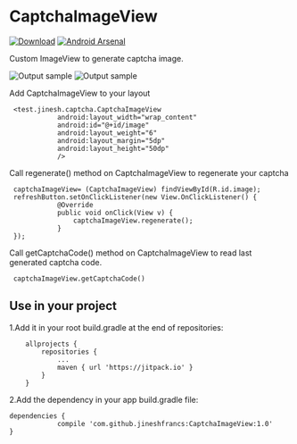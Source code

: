 # CaptchaImageView

[![Download](https://img.shields.io/github/downloads/CaptchaImageView/CaptchaImageView/total.svg)](https://github.com/jineshfrancs/CaptchaImageView/archive/1.0.zip) [![Android Arsenal](https://img.shields.io/badge/Android%20Arsenal-CaptchaImageView-brightgreen.svg?style=flat)](http://android-arsenal.com/details/1/4719)

Custom ImageView to generate captcha image.


![Output sample](https://github.com/jineshfrancs/CaptchaImageView/blob/master/screens/captcha_screen.gif) ![Output sample](https://github.com/jineshfrancs/CaptchaImageView/blob/master/screens/captcha_screen_2.gif)

Add CaptchaImageView to your layout
```
 <test.jinesh.captcha.CaptchaImageView
            android:layout_width="wrap_content"
            android:id="@+id/image"
            android:layout_weight="6"
            android:layout_margin="5dp"
            android:layout_height="50dp"
            />
```
Call regenerate() method on CaptchaImageView to regenerate your captcha

```
 captchaImageView= (CaptchaImageView) findViewById(R.id.image);
 refreshButton.setOnClickListener(new View.OnClickListener() {
            @Override
            public void onClick(View v) {
                captchaImageView.regenerate();
            }
 });
```

Call getCaptchaCode() method on CaptchaImageView to read last generated captcha code.

```
 captchaImageView.getCaptchaCode()

```

Use in your project
------

1.Add it in your root build.gradle at the end of repositories:
```
	allprojects {
		repositories {
			...
			maven { url 'https://jitpack.io' }
		}
	}
```

2.Add the dependency in your app build.gradle file:
```
dependencies {
	        compile 'com.github.jineshfrancs:CaptchaImageView:1.0'
}
```
